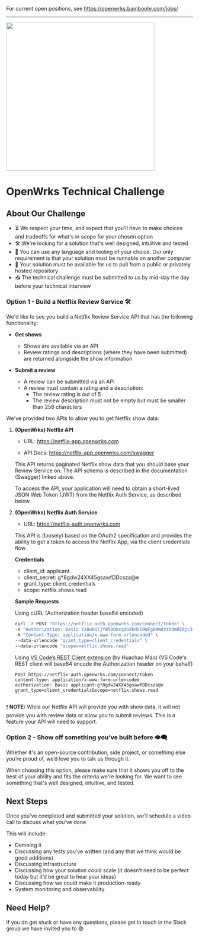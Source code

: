For current open positions, see <https://openwrks.bamboohr.com/jobs/>

---

<img src="https://www.openwrks.com/assets/img/openwrks-logo_black.svg" width="400">

# OpenWrks Technical Challenge

## About Our Challenge

- ⏳ We respect your time, and expect that you'll have to make choices and tradeoffs for what's in scope for your chosen option
- 🛠 We're looking for a solution that's well designed, intuitive and tested
- 🧰 You can use any language and tooling of your choice. Our only requirement is that your solution must be runnable on another computer
- 💾 Your solution must be available for us to pull from a public or privately hosted repository
- 📥 The technical challenge must be submitted to us by mid-day the day before your technical interview

### Option 1 - Build a Netflix Review Service 🛠

We'd like to see you build a Netflix Review Service API that has the following functionality:

- **Get shows**

  - Shows are available via an API
  - Review ratings and descriptions (where they have been submitted) are returned alongside the show information

- **Submit a review**
  - A review can be submitted via an API
  - A review must contain a rating and a description:
    - The review rating is out of 5
    - The review description must not be empty but must be smaller than 256 characters

We've provided two APIs to allow you to get Netflix show data:

1. **(OpenWrks) Netflix API**

   - URL: https://netflix-app.openwrks.com

   - API Docs: https://netflix-app.openwrks.com/swagger

   This API returns paginated Netflix show data that you should base your Review Service on. The API schema is described in the documentation (Swagger) linked above.

   To access the API, your application will need to obtain a short-lived JSON Web Token (JWT) from the Netflix Auth Service, as described below.

2. **(OpenWrks) Netflix Auth Service**

   - URL: https://netflix-auth.openwrks.com

   This API is (loosely) based on the OAuth2 specification and provides the ability to get a token to access the Netflix App, via the client credentials flow.

   **Credentials**

   - client_id: applicant
   - client_secret: g\*8gdw24XX45gsawfDDcsza@e
   - grant_type: client_credentials
   - scope: netflix.shows.read

   **Sample Requests**

   Using cURL (Authorization header base64 encoded)

   ```bash
   curl -X POST "https://netflix-auth.openwrks.com/connect/token" \
   -H "Authorization: Basic YXBwbGljYW50OmcqOGdkdzI0WFg0NWdzYXdmRERjc3phQGU=" \
   -H "Content-Type: application/x-www-form-urlencoded" \
   --data-urlencode "grant_type=client_credentials" \
   --data-urlencode "scope=netflix.shows.read"
   ```

   Using [VS Code’s REST Client extension](https://marketplace.visualstudio.com/items?itemName=humao.rest-client) (by Huachao Mao)
   (VS Code's REST client will base64 encode the Authorization header on your behalf)

   ```http
   POST https://netflix-auth.openwrks.com/connect/token
   content-type: application/x-www-form-urlencoded
   authorization: Basic applicant:g*8gdw24XX45gsawfDDcsza@e
   grant_type=client_credentials&scope=netflix.shows.read
   ``

   ```

❗ **NOTE:** While our Netflix API will provide you with show data, it will not provide you with review data or allow you to submit reviews. This is a feature your API will need to support.

### Option 2 - Show off something you’ve built before 👁️‍🗨️

Whether it's an open-source contribution, side project, or something else you’re proud of, we’d love you to talk us through it.

When choosing this option, please make sure that it shows you off to the best of your ability and fits the criteria we're looking for. We want to see something that's well designed, intuitive, and tested.

## Next Steps

Once you’ve completed and submitted your solution, we’ll schedule a video call to discuss what you’ve done.

This will include:

- Demoing it
- Discussing any tests you’ve written (and any that we think would be good additions)
- Discussing infrastructure
- Discussing how your solution could scale (it doesn’t need to be perfect today but it’d be great to hear your ideas)
- Discussing how we could make it production-ready
- System monitoring and observability

## Need Help?

If you do get stuck or have any questions, please get in touch in the Slack group we have invited you to 😄
